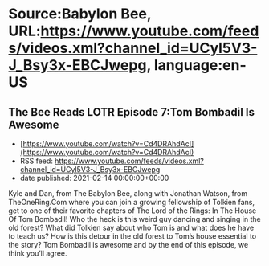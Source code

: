 # Source:Babylon Bee, URL:https://www.youtube.com/feeds/videos.xml?channel_id=UCyl5V3-J_Bsy3x-EBCJwepg, language:en-US

## The Bee Reads LOTR Episode 7:Tom Bombadil Is Awesome
 - [https://www.youtube.com/watch?v=Cd4DRAhdAcI](https://www.youtube.com/watch?v=Cd4DRAhdAcI)
 - RSS feed: https://www.youtube.com/feeds/videos.xml?channel_id=UCyl5V3-J_Bsy3x-EBCJwepg
 - date published: 2021-02-14 00:00:00+00:00

Kyle and Dan, from The Babylon Bee, along with Jonathan Watson, from TheOneRing.Com where you can join a growing fellowship of Tolkien fans, get to one of their favorite chapters of The Lord of the Rings: In The House Of Tom Bombadil! Who the heck is this weird guy dancing and singing in the old forest? What did Tolkien say about who Tom is and what does he have to teach us? How is this detour in the old forest to Tom’s house essential to the story? Tom Bombadil is awesome and by the end of this episode, we think you’ll agree.

